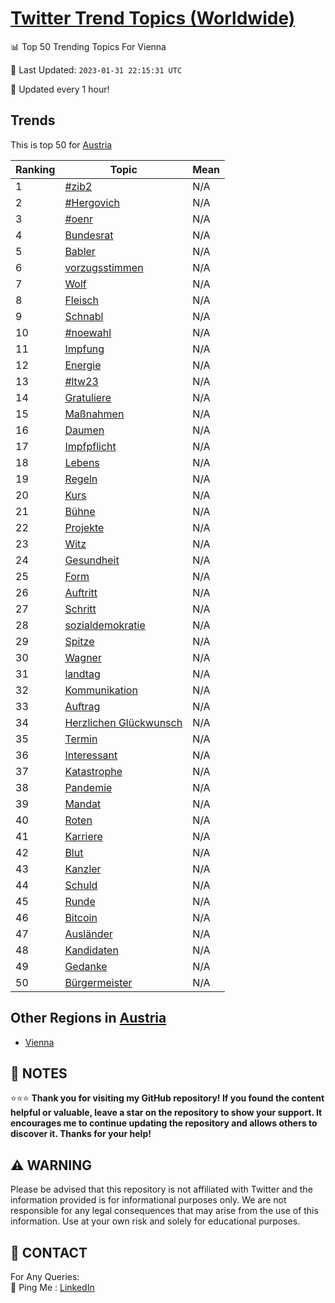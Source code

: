 [Twitter Trend Topics (Worldwide)](https://github.com/ErcinDedeoglu/Twitter-Trend-Topics)
==========


📊 Top 50 Trending Topics For Vienna

📆 Last Updated: `2023-01-31 22:15:31 UTC`

🔧 Updated every 1 hour!


## Trends

This is top 50 for [Austria](</Austria>)

| Ranking | Topic | Mean |
| ------- | ------------ | ------------ |
| 1 | [#zib2](http://twitter.com/search?q=%23zib2) | N/A |
| 2 | [#Hergovich](http://twitter.com/search?q=%23Hergovich) | N/A |
| 3 | [#oenr](http://twitter.com/search?q=%23oenr) | N/A |
| 4 | [Bundesrat](http://twitter.com/search?q=Bundesrat) | N/A |
| 5 | [Babler](http://twitter.com/search?q=Babler) | N/A |
| 6 | [vorzugsstimmen](http://twitter.com/search?q=vorzugsstimmen) | N/A |
| 7 | [Wolf](http://twitter.com/search?q=Wolf) | N/A |
| 8 | [Fleisch](http://twitter.com/search?q=Fleisch) | N/A |
| 9 | [Schnabl](http://twitter.com/search?q=Schnabl) | N/A |
| 10 | [#noewahl](http://twitter.com/search?q=%23noewahl) | N/A |
| 11 | [Impfung](http://twitter.com/search?q=Impfung) | N/A |
| 12 | [Energie](http://twitter.com/search?q=Energie) | N/A |
| 13 | [#ltw23](http://twitter.com/search?q=%23ltw23) | N/A |
| 14 | [Gratuliere](http://twitter.com/search?q=Gratuliere) | N/A |
| 15 | [Maßnahmen](http://twitter.com/search?q=Ma%c3%9fnahmen) | N/A |
| 16 | [Daumen](http://twitter.com/search?q=Daumen) | N/A |
| 17 | [Impfpflicht](http://twitter.com/search?q=Impfpflicht) | N/A |
| 18 | [Lebens](http://twitter.com/search?q=Lebens) | N/A |
| 19 | [Regeln](http://twitter.com/search?q=Regeln) | N/A |
| 20 | [Kurs](http://twitter.com/search?q=Kurs) | N/A |
| 21 | [Bühne](http://twitter.com/search?q=B%c3%bchne) | N/A |
| 22 | [Projekte](http://twitter.com/search?q=Projekte) | N/A |
| 23 | [Witz](http://twitter.com/search?q=Witz) | N/A |
| 24 | [Gesundheit](http://twitter.com/search?q=Gesundheit) | N/A |
| 25 | [Form](http://twitter.com/search?q=Form) | N/A |
| 26 | [Auftritt](http://twitter.com/search?q=Auftritt) | N/A |
| 27 | [Schritt](http://twitter.com/search?q=Schritt) | N/A |
| 28 | [sozialdemokratie](http://twitter.com/search?q=sozialdemokratie) | N/A |
| 29 | [Spitze](http://twitter.com/search?q=Spitze) | N/A |
| 30 | [Wagner](http://twitter.com/search?q=Wagner) | N/A |
| 31 | [landtag](http://twitter.com/search?q=landtag) | N/A |
| 32 | [Kommunikation](http://twitter.com/search?q=Kommunikation) | N/A |
| 33 | [Auftrag](http://twitter.com/search?q=Auftrag) | N/A |
| 34 | [Herzlichen Glückwunsch](http://twitter.com/search?q=Herzlichen+Gl%c3%bcckwunsch) | N/A |
| 35 | [Termin](http://twitter.com/search?q=Termin) | N/A |
| 36 | [Interessant](http://twitter.com/search?q=Interessant) | N/A |
| 37 | [Katastrophe](http://twitter.com/search?q=Katastrophe) | N/A |
| 38 | [Pandemie](http://twitter.com/search?q=Pandemie) | N/A |
| 39 | [Mandat](http://twitter.com/search?q=Mandat) | N/A |
| 40 | [Roten](http://twitter.com/search?q=Roten) | N/A |
| 41 | [Karriere](http://twitter.com/search?q=Karriere) | N/A |
| 42 | [Blut](http://twitter.com/search?q=Blut) | N/A |
| 43 | [Kanzler](http://twitter.com/search?q=Kanzler) | N/A |
| 44 | [Schuld](http://twitter.com/search?q=Schuld) | N/A |
| 45 | [Runde](http://twitter.com/search?q=Runde) | N/A |
| 46 | [Bitcoin](http://twitter.com/search?q=Bitcoin) | N/A |
| 47 | [Ausländer](http://twitter.com/search?q=Ausl%c3%a4nder) | N/A |
| 48 | [Kandidaten](http://twitter.com/search?q=Kandidaten) | N/A |
| 49 | [Gedanke](http://twitter.com/search?q=Gedanke) | N/A |
| 50 | [Bürgermeister](http://twitter.com/search?q=B%c3%bcrgermeister) | N/A |



## Other Regions in [Austria](</Austria>)

* [Vienna](</Austria/Vienna.md>)



## 📝 NOTES

⭐⭐⭐ **Thank you for visiting my GitHub repository! If you found the content helpful or valuable, leave a star on the repository to show your support. It encourages me to continue updating the repository and allows others to discover it. Thanks for your help!**


## ⚠️ WARNING

Please be advised that this repository is not affiliated with Twitter and the information provided is for informational purposes only. We are not responsible for any legal consequences that may arise from the use of this information. Use at your own risk and solely for educational purposes.


## 📨 CONTACT

 For Any Queries:  
            🏓 Ping Me : [LinkedIn](https://www.linkedin.com/in/ercindedeoglu/)
